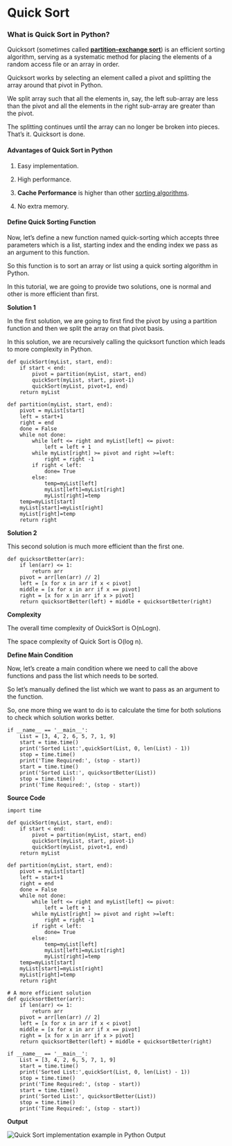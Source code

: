 Quick Sort
==========

### What is Quick Sort in Python?

Quicksort (sometimes called [**partition-exchange sort**](https://en.wikipedia.org/wiki/Quicksort)) is an efficient sorting algorithm, serving as a systematic method for placing the elements of a random access file or an array in order.

Quicksort works by selecting an element called a pivot and splitting the array around that pivot in Python.

We split array such that all the elements in, say, the left sub-array are less than the pivot and all the elements in the right sub-array are greater than the pivot.

The splitting continues until the array can no longer be broken into pieces. That’s it. Quicksort is done.

#### Advantages of Quick Sort in Python

1.  Easy implementation.

2.  High performance.

3.  **Cache Performance** is higher than other [sorting algorithms](https://codezup.com//merge-sort-implementation-example-python/).

4.  No extra memory.

#### Define Quick Sorting Function

Now, let’s define a new function named quick-sorting which accepts three parameters which is a list, starting index and the ending index we pass as an argument to this function.

So this function is to sort an array or list using a quick sorting algorithm in Python.

In this tutorial, we are going to provide two solutions, one is normal and other is more efficient than first.

**Solution 1**

In the first solution, we are going to first find the pivot by using a partition function and then we split the array on that pivot basis.

In this solution, we are recursively calling the quicksort function which leads to more complexity in Python.

    def quickSort(myList, start, end):
        if start < end:
            pivot = partition(myList, start, end)
            quickSort(myList, start, pivot-1)
            quickSort(myList, pivot+1, end)
        return myList

    def partition(myList, start, end):
        pivot = myList[start]
        left = start+1
        right = end
        done = False
        while not done:
            while left <= right and myList[left] <= pivot:
                left = left + 1
            while myList[right] >= pivot and right >=left:
                right = right -1
            if right < left:
                done= True
            else:
                temp=myList[left]
                myList[left]=myList[right]
                myList[right]=temp
        temp=myList[start]
        myList[start]=myList[right]
        myList[right]=temp
        return right

**Solution 2**

This second solution is much more efficient than the first one.

    def quicksortBetter(arr):
        if len(arr) <= 1:
            return arr
        pivot = arr[len(arr) // 2]
        left = [x for x in arr if x < pivot]
        middle = [x for x in arr if x == pivot]
        right = [x for x in arr if x > pivot]
        return quicksortBetter(left) + middle + quicksortBetter(right)

**Complexity**

The overall time complexity of OuickSort is O(nLogn).

The space complexity of Quick Sort is O(log n).

**Define Main Condition**

Now, let’s create a main condition where we need to call the above functions and pass the list which needs to be sorted.

So let’s manually defined the list which we want to pass as an argument to the function.

So, one more thing we want to do is to calculate the time for both solutions to check which solution works better.

    if __name__ == '__main__':
        List = [3, 4, 2, 6, 5, 7, 1, 9]
        start = time.time()
        print('Sorted List:',quickSort(List, 0, len(List) - 1))
        stop = time.time()
        print('Time Required:', (stop - start))
        start = time.time()
        print('Sorted List:', quicksortBetter(List))
        stop = time.time()
        print('Time Required:', (stop - start))

**Source Code**

    import time

    def quickSort(myList, start, end):
        if start < end:
            pivot = partition(myList, start, end)
            quickSort(myList, start, pivot-1)
            quickSort(myList, pivot+1, end)
        return myList

    def partition(myList, start, end):
        pivot = myList[start]
        left = start+1
        right = end
        done = False
        while not done:
            while left <= right and myList[left] <= pivot:
                left = left + 1
            while myList[right] >= pivot and right >=left:
                right = right -1
            if right < left:
                done= True
            else:
                temp=myList[left]
                myList[left]=myList[right]
                myList[right]=temp
        temp=myList[start]
        myList[start]=myList[right]
        myList[right]=temp
        return right

    # A more efficient solution
    def quicksortBetter(arr):
        if len(arr) <= 1:
            return arr
        pivot = arr[len(arr) // 2]
        left = [x for x in arr if x < pivot]
        middle = [x for x in arr if x == pivot]
        right = [x for x in arr if x > pivot]
        return quicksortBetter(left) + middle + quicksortBetter(right)

    if __name__ == '__main__':
        List = [3, 4, 2, 6, 5, 7, 1, 9]
        start = time.time()
        print('Sorted List:',quickSort(List, 0, len(List) - 1))
        stop = time.time()
        print('Time Required:', (stop - start))
        start = time.time()
        print('Sorted List:', quicksortBetter(List))
        stop = time.time()
        print('Time Required:', (stop - start))

**Output**

![Quick Sort implementation example in Python Output](https://i1.wp.com/codezup.com/wp-content/uploads/2020/01/Quick-Sort-implementation-example-in-Python-Output.png?resize=665%2C309&ssl=1)
